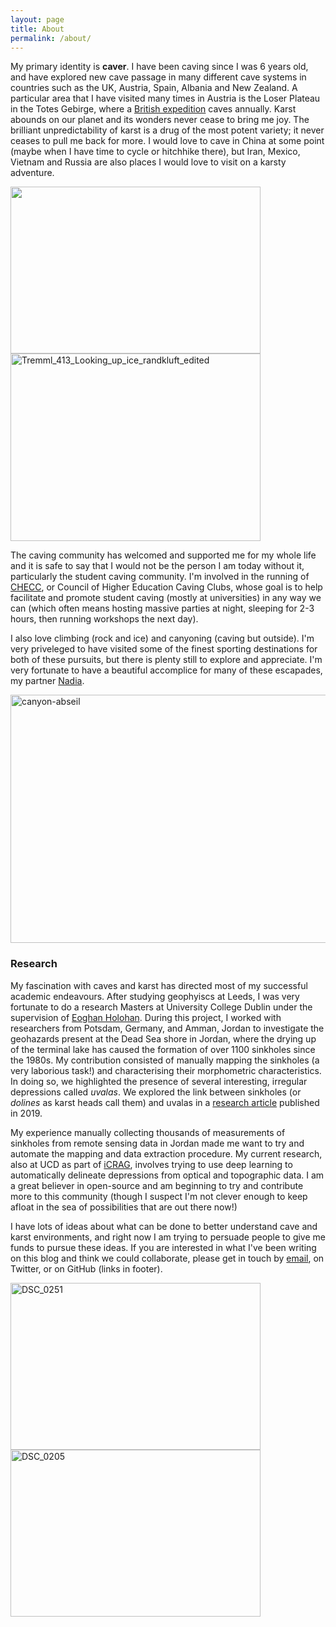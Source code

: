 ```yaml
---
layout: page
title: About
permalink: /about/
---
```


My primary identity is **caver**. I have been caving since I was 6 years old, and have explored new cave passage in many different cave systems in countries such as the UK, Austria, Spain, Albania and New Zealand. A particular area that I have visited many times in Austria is the Loser Plateau in the Totes Gebirge, where a [British expedition](http://expo.survex.com/) caves annually. Karst abounds on our planet and its wonders never cease to bring me joy. The brilliant unpredictability of karst is a drug of the most potent variety; it never ceases to pull me back for more. I would love to cave in China at some point (maybe when I have time to cycle or hitchhike there), but Iran, Mexico, Vietnam and Russia are also places I would love to visit on a karsty adventure. 

<img src="https://cdn.imaggeo.egu.eu/media/avatars/2019/08/07/0607a3794548d4db564f440e041f1106.jpg" width="400" height="267" />   <a data-flickr-embed="true" href="https://www.flickr.com/photos/wobrotson/49655071798/in/dateposted-public/" title="Tremml_413_Looking_up_ice_randkluft_edited"><img src="https://live.staticflickr.com/65535/49655071798_3c5ca5457d_w.jpg" width="400" height="300" alt="Tremml_413_Looking_up_ice_randkluft_edited"></a><script async src="//embedr.flickr.com/assets/client-code.js" charset="utf-8"></script>


The caving community has welcomed and supported me for my whole life and it is safe to say that I would not be the person I am today without it, particularly the student caving community. I'm involved in the running of [CHECC](https://checc.org/), or Council of Higher Education Caving Clubs, whose goal is to help facilitate and promote student caving (mostly at universities) in any way we can (which often means hosting massive parties at night, sleeping for 2-3 hours, then running workshops the next day).

I also love climbing (rock and ice) and canyoning (caving but outside). I'm very priveleged to have visited some of the finest sporting destinations for both of these pursuits, but there is plenty still to explore and appreciate. I'm very fortunate to have a beautiful accomplice for many of these escapades, my partner [Nadia](https://www.instagram.com/_tiny_woman/). 

<a data-flickr-embed="true" href="https://www.flickr.com/photos/wobrotson/49656590187/in/dateposted-public/" title="canyon-abseil"><img src="https://live.staticflickr.com/65535/49656590187_ea0fd92800_z.jpg" width="640" height="397" alt="canyon-abseil"></a><script async src="//embedr.flickr.com/assets/client-code.js" charset="utf-8"></script>

### Research

My fascination with caves and karst has directed most of my successful academic endeavours. After studying geophyiscs at Leeds, I was very fortunate to do a research Masters at University College Dublin under the supervision of [Eoghan Holohan](https://people.ucd.ie/eoghan.holohan). During this project, I worked with researchers from Potsdam, Germany, and Amman, Jordan to investigate the geohazards present at the Dead Sea shore in Jordan, where the drying up of the terminal lake has caused the formation of over 1100 sinkholes since the 1980s. My contribution consisted of manually mapping the sinkholes (a very laborious task!) and characterising their morphometric characteristics. In doing so, we highlighted the presence of several interesting, irregular depressions called *uvalas*. We explored the link between sinkholes (or *dolines* as karst heads call them) and uvalas in a [research article](https://www.solid-earth.net/10/1451/2019/) published in 2019.

My experience manually collecting thousands of measurements of sinkholes from remote sensing data in Jordan made me want to try and automate the mapping and data extraction procedure. My current research, also at UCD as part of [iCRAG](https://www.icrag-centre.org/), involves trying to use deep learning to automatically delineate depressions from optical and topographic data. I am a great believer in open-source and am beginning to try and contribute more to this community (though I suspect I'm not clever enough to keep afloat in the sea of possibilities that are out there now!)

I have lots of ideas about what can be done to better understand cave and karst environments, and right now I am trying to persuade people to give me funds to pursue these ideas. If you are interested in what I've been writing on this blog and think we could collaborate, please get in touch by [email](emailto:robert.watson@ucd.ie), on Twitter, or on GitHub (links in footer).

<a data-flickr-embed="true" href="https://www.flickr.com/photos/wobrotson/49655811543/in/dateposted-public/" title="DSC_0251"><img src="https://live.staticflickr.com/65535/49655811543_0f685240b7_w.jpg" width="400" height="267" alt="DSC_0251"></a><script async src="//embedr.flickr.com/assets/client-code.js" charset="utf-8"></script>    <a data-flickr-embed="true" href="https://www.flickr.com/photos/wobrotson/49656628692/in/dateposted-public/" title="DSC_0205"><img src="https://live.staticflickr.com/65535/49656628692_95dd2505c2_w.jpg" width="400" height="267" alt="DSC_0205"></a><script async src="//embedr.flickr.com/assets/client-code.js" charset="utf-8"></script>


